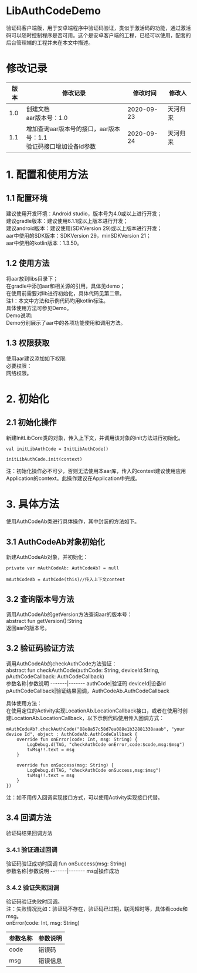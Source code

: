 # LibAuthCodeDemo
验证码客户端版，用于安卓端程序中验证码验证，类似于激活码的功能，通过激活码可以随时控制程序是否可用。这个是安卓客户端的工程，已经可以使用，配套的后台管理端的工程并未在本文中描述。

# 修改记录<br>
版本|修改记录 |修改时间|修改人
-------|-------|-------|-------
1.0|创建文档<br>aar版本号：1.0|2020-09-23|天河归来
1.1|增加查询aar版本号的接口，aar版本号：1.1<br>验证码接口增加设备id参数|2020-09-24|天河归来

# 1. 配置和使用方法<br>

## 1.1 配置环境<br>
建议使用开发环境：Android studio，版本号为4.0或以上进行开发；<br>
建议gradle版本：建议使用6.1.1或以上版本进行开发；<br>
建议android版本：建议使用(SDKVersion 29)或以上版本进行开发；<br>
aar中使用的SDK版本：SDKVersion 29，minSDKVersion 21；<br>
aar中使用的kotlin版本：1.3.50。<br>

## 1.2 使用方法<br>
将aar放到libs目录下；<br>
在gradle中添加aar和相关源的引用，具体见demo；<br>
在使用前需要对lib进行初始化，具体代码见第二章。<br>
注1：本文中方法和示例代码均用kotlin标注。<br>
具体使用方法可参见Demo。<br>
Demo说明:<br>
Demo分别展示了aar中的各项功能使用和调用方法。<br>

## 1.3 权限获取<br>
使用aar建议添加如下权限:<br>
必要权限：<br>
网络权限。<br>

# 2. 初始化<br>

## 2.1 初始化操作<br>
新建InitLibCore类的对象，传入上下文，并调用该对象的init方法进行初始化。<br>
 
    val initLibAuthCode = InitLibAuthCode()
        
    initLibAuthCode.init(context)

注：初始化操作必不可少，否则无法使用本aar库，传入的context建议使用应用Application的context。此操作建议在Application中完成。<br>

# 3. 具体方法<br>
使用AuthCodeAb类进行具体操作，其中封装的方法如下。<br>

## 3.1 AuthCodeAb对象初始化<br>
新建AuthCodeAb对象，并初始化：<br>

    private var mAuthCodeAb: AuthCodeAb? = null
    
    mAuthCodeAb = AuthCode(this)//传入上下文content
    
## 3.2 查询版本号方法<br>
调用AuthCodeAb的getVersion方法查询aar的版本号：<br>
abstract fun getVersion():String<br>
返回aar的版本号。<br>

## 3.2 验证码验证方法<br>
调用AuthCodeAb的checkAuthCode方法验证：<br>
abstract fun checkAuthCode(authCode: String, deviceId:String, pAuthCodeCallback: AuthCodeCallback)<br>
参数名称|参数说明
-------|-------
authCode|验证码
deviceId|设备Id
pAuthCodeCallback|验证结果回调，AuthCodeAb.AuthCodeCallback<br>

具体使用方法：<br>
在使用定位的Activity实现LocationAb.LocationCallback接口，或者在使用时创建LocationAb.LocationCallback，以下示例代码使用传入回调方式：<br>

    mAuthCodeAb?.checkAuthCode("88e8a57c58d7ea088e1b32881338aaab", "your device Id", object : AuthCodeAb.AuthCodeCallback {
        override fun onError(code: Int, msg: String) {
            LogDebug.d(TAG, "checkAuthCode onError,code:$code,msg:$msg")
            tvMsg!!.text = msg
        }

        override fun onSuccess(msg: String) {
            LogDebug.d(TAG, "checkAuthCode onSuccess,msg:$msg")
            tvMsg!!.text = msg
        }
    })
    
注：如不用传入回调实现接口方式，可以使用Activity实现接口代替。<br>

## 3.4 回调方法<br>
验证码结果回调方法
### 3.4.1  验证通过回调<br>
验证码验证成功时回调
fun onSuccess(msg: String)<br>
参数名称|参数说明
-------|-------
msg|操作成功

### 3.4.2  验证失败回调<br>
验证码验证失败时回调。<br>
注：失败情况比如：验证码不存在，验证码已过期，联网超时等，具体看code和msg。<br>
onError(code: Int, msg: String)<br>

参数名称|参数说明
-------|-------
code|错误码
msg|错误信息








